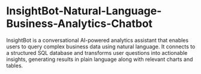 # InsightBot-Natural-Language-Business-Analytics-Chatbot
InsightBot is a conversational AI-powered analytics assistant that enables users to query complex business data using natural language. It connects to a structured SQL database and transforms user questions into actionable insights, generating results in plain language along with relevant charts and tables. 
